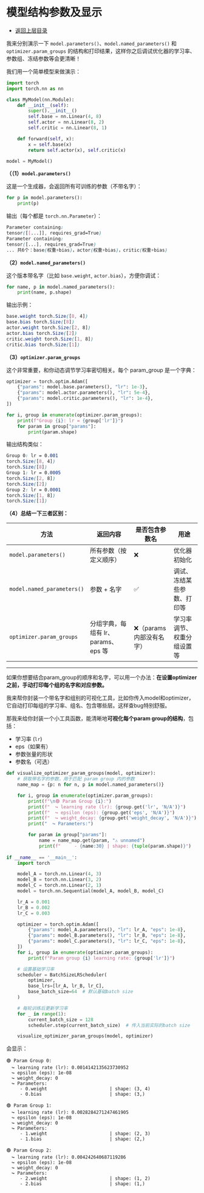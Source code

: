 #  模型结构参数及显示

* [返回上层目录](../pytorch.md)

我来分别演示一下 `model.parameters()`、`model.named_parameters()` 和 `optimizer.param_groups` 的结构和打印结果，这样你之后调试优化器的学习率、参数组、冻结参数等会更清晰！

我们用一个简单模型来做演示：

```python
import torch
import torch.nn as nn

class MyModel(nn.Module):
    def __init__(self):
        super().__init__()
        self.base = nn.Linear(4, 8)
        self.actor = nn.Linear(8, 2)
        self.critic = nn.Linear(8, 1)

    def forward(self, x):
        x = self.base(x)
        return self.actor(x), self.critic(x)

model = MyModel()
```

**（（1）`model.parameters()`**

这是一个生成器，会返回所有可训练的参数（不带名字）：

```python
for p in model.parameters():
    print(p)
```

输出（每个都是 `torch.nn.Parameter`）：

```css
Parameter containing:
tensor([[...]], requires_grad=True)
Parameter containing:
tensor([...], requires_grad=True)
... 共6个：base(权重+bias)，actor(权重+bias)，critic(权重+bias)
```

**（2）`model.named_parameters()`**

这个版本带名字（比如 `base.weight`, `actor.bias`），方便你调试：

```python
for name, p in model.named_parameters():
    print(name, p.shape)
```

输出示例：

```css
base.weight torch.Size([8, 4])
base.bias torch.Size([8])
actor.weight torch.Size([2, 8])
actor.bias torch.Size([2])
critic.weight torch.Size([1, 8])
critic.bias torch.Size([1])
```

**（3）`optimizer.param_groups`**

这个非常重要，和你动态调节学习率密切相关。每个 param_group 是一个字典：

```python
optimizer = torch.optim.Adam([
    {"params": model.base.parameters(), "lr": 1e-3},
    {"params": model.actor.parameters(), "lr": 5e-4},
    {"params": model.critic.parameters(), "lr": 1e-4},
])

for i, group in enumerate(optimizer.param_groups):
    print(f"Group {i}: lr = {group['lr']}")
    for param in group["params"]:
        print(param.shape)
```

输出结构类似：

```css
Group 0: lr = 0.001
torch.Size([8, 4])
torch.Size([8])
Group 1: lr = 0.0005
torch.Size([2, 8])
torch.Size([2])
Group 2: lr = 0.0001
torch.Size([1, 8])
torch.Size([1])
```

**（4）总结一下三者区别：**

| 方法                       | 返回内容                            | 是否包含参数名          | 用途                       |
| -------------------------- | ----------------------------------- | ----------------------- | -------------------------- |
| `model.parameters()`       | 所有参数（按定义顺序）              | ❌                       | 优化器初始化               |
| `model.named_parameters()` | 参数 + 名字                         | ✅                       | 调试、冻结某些参数、打印等 |
| `optimizer.param_groups`   | 分组字典，每组有 lr、params、eps 等 | ❌（params内部没有名字） | 学习率调节、权重分组设置等 |

------

如果你想要结合param_group的顺序和名字，可以用一个办法：**在设置optimizer之前，手动打印每个组的名字和对应参数。**

我来帮你封装一个带名字和组别的可视化工具，比如你传入model和optimizer，它自动打印每组的学习率、组名、包含哪些层。这样查bug特别舒服。

那我来给你封装一个小工具函数，能清晰地**可视化每个param group的结构**，包括：

- 学习率 (`lr`)
- eps（如果有）
- 参数张量的形状
- 参数名（可选）

```python
def visualize_optimizer_param_groups(model, optimizer):
    # 获取带名字的参数，用于匹配 param group 内的参数
    name_map = {p: n for n, p in model.named_parameters()}

    for i, group in enumerate(optimizer.param_groups):
        print(f"\n🟢 Param Group {i}:")
        print(f"  ↪ learning rate (lr): {group.get('lr', 'N/A')}")
        print(f"  ↪ epsilon (eps): {group.get('eps', 'N/A')}")
        print(f"  ↪ weight_decay: {group.get('weight_decay', 'N/A')}")
        print("  ↪ Parameters:")

        for param in group["params"]:
            name = name_map.get(param, "⚠️ unnamed")
            print(f"     - {name:30} | shape: {tuple(param.shape)}")
           
if __name__ == '__main__':
    import torch

    model_A = torch.nn.Linear(4, 3)
    model_B = torch.nn.Linear(3, 2)
    model_C = torch.nn.Linear(2, 1)
    model = torch.nn.Sequential(model_A, model_B, model_C)

    lr_A = 0.001
    lr_B = 0.002
    lr_C = 0.003

    optimizer = torch.optim.Adam([
        {"params": model_A.parameters(), "lr": lr_A, "eps": 1e-8},
        {"params": model_B.parameters(), "lr": lr_B, "eps": 1e-8},
        {"params": model_C.parameters(), "lr": lr_C, "eps": 1e-8},
    ])
    for i, group in enumerate(optimizer.param_groups):
        print(f"Param group {i} learning rate: {group['lr']}")

    # 设置基础学习率
    scheduler = BatchSizeLRScheduler(
        optimizer,
        base_lrs=[lr_A, lr_B, lr_C],
        base_batch_size=64  # 默认基础batch size
    )

    # 每轮训练后更新学习率
    for _ in range(1):
        current_batch_size = 128
        scheduler.step(current_batch_size)  # 传入当前实际的batch size

    visualize_optimizer_param_groups(model, optimizer)
```

会显示：

```
🟢 Param Group 0:
  ↪ learning rate (lr): 0.0014142135623730952
  ↪ epsilon (eps): 1e-08
  ↪ weight_decay: 0
  ↪ Parameters:
     - 0.weight                       | shape: (3, 4)
     - 0.bias                         | shape: (3,)

🟢 Param Group 1:
  ↪ learning rate (lr): 0.0028284271247461905
  ↪ epsilon (eps): 1e-08
  ↪ weight_decay: 0
  ↪ Parameters:
     - 1.weight                       | shape: (2, 3)
     - 1.bias                         | shape: (2,)

🟢 Param Group 2:
  ↪ learning rate (lr): 0.004242640687119286
  ↪ epsilon (eps): 1e-08
  ↪ weight_decay: 0
  ↪ Parameters:
     - 2.weight                       | shape: (1, 2)
     - 2.bias                         | shape: (1,)
```

